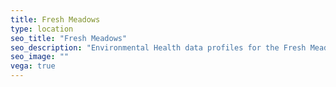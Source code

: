 ```yaml
---
title: Fresh Meadows
type: location
seo_title: "Fresh Meadows"
seo_description: "Environmental Health data profiles for the Fresh Meadows neighborhood of NYC."
seo_image: ""
vega: true
---
```

